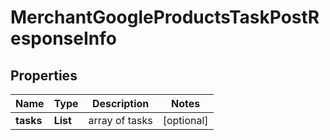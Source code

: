 # MerchantGoogleProductsTaskPostResponseInfo


## Properties

| Name | Type | Description | Notes |
|------------ | ------------- | ------------- | -------------|
**tasks** | **List<MerchantGoogleProductsTaskPostTaskInfo>** | array of tasks |[optional]|